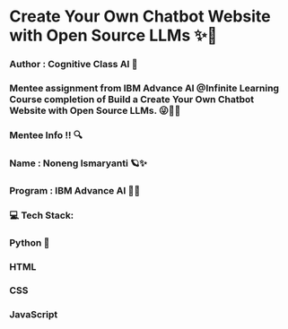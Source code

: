 
# Create Your Own Chatbot Website with Open Source LLMs ✨🤍

### Author : Cognitive Class AI 🤖

### Mentee assignment from IBM Advance AI @Infinite Learning Course completion of Build a Create Your Own Chatbot Website with Open Source LLMs. 😜🫶🏻

### Mentee Info !! 🔍

### Name : Noneng Ismaryanti 🪐✨
### Program : IBM Advance AI 🤖🤖

### 💻 Tech Stack:
### Python 🐍
### HTML
### CSS
### JavaScript
